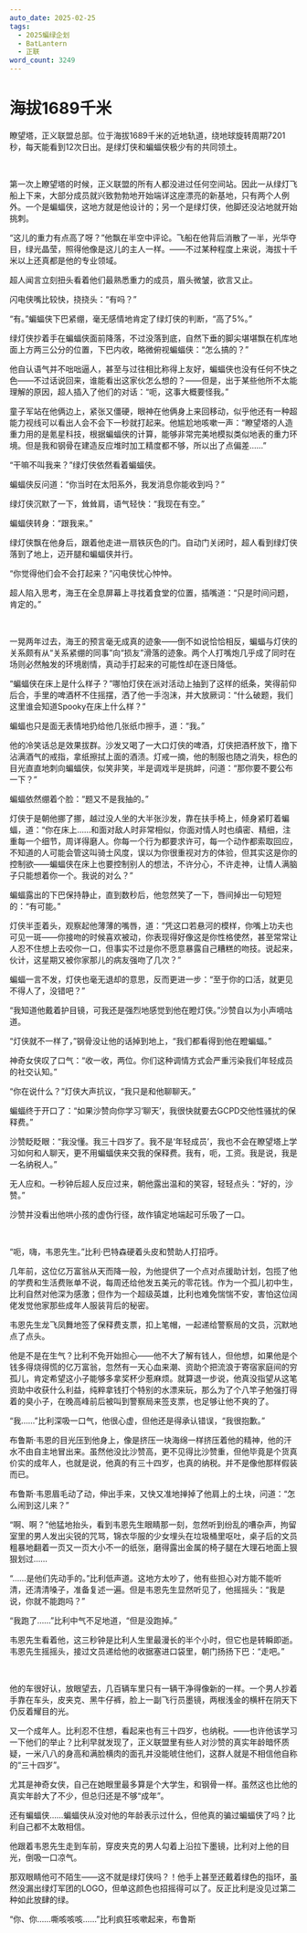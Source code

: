 ```yaml
---
auto_date: 2025-02-25
tags:
  - 2025蝙绿企划
  - BatLantern
  - 正联
word_count: 3249
---
```


# 海拔1689千米

瞭望塔，正义联盟总部。位于海拔1689千米的近地轨道，绕地球旋转周期7201秒，每天能看到12次日出。是绿灯侠和蝙蝠侠极少有的共同领土。

<br>

第一次上瞭望塔的时候，正义联盟的所有人都没进过任何空间站。因此一从绿灯飞船上下来，大部分成员就兴致勃勃地开始端详这座漂亮的新基地，只有两个人例外。一个是蝙蝠侠，这地方就是他设计的；另一个是绿灯侠，他脚还没沾地就开始挑刺。

“这儿的重力有点高了呀？”他飘在半空中评论。飞船在他背后消散了一半，光华夺目，绿光晶莹，照得他像是这儿的主人一样。——不过某种程度上来说，海拔十千米以上还真都是他的专业领域。

超人闻言立刻扭头看着他们最熟悉重力的成员，眉头微皱，欲言又止。

闪电侠嘴比较快，挠挠头：“有吗？”

“有。”蝙蝠侠下巴紧绷，毫无感情地肯定了绿灯侠的判断，“高了5%。”

绿灯侠抄着手在蝙蝠侠面前降落，不过没落到底，自然下垂的脚尖堪堪飘在机库地面上方两三公分的位置，下巴内收，略微俯视蝙蝠侠：“怎么搞的？”

他自认语气并不咄咄逼人，甚至与过往相比称得上友好，蝙蝠侠也没有任何不快之色——不过话说回来，谁能看出这家伙怎么想的？——但是，出于某些他所不太能理解的原因，超人插入了他们的对话：“呃，这事大概要怪我。”

童子军站在他俩边上，紧张又僵硬，眼神在他俩身上来回移动，似乎他还有一种超能力视线可以看出人会不会下一秒就打起来。他尴尬地咳嗽一声：“瞭望塔的人造重力用的是氪星科技，根据蝙蝠侠的计算，能够非常完美地模拟类似地表的重力环境。但是我和钢骨在建造反应堆时加工精度都不够，所以出了点偏差……”

“干嘛不叫我来？”绿灯侠依然看着蝙蝠侠。

蝙蝠侠反问道：“你当时在太阳系外，我发消息你能收到吗？”

绿灯侠沉默了一下，耸耸肩，语气轻快：“我现在有空。”

蝙蝠侠转身：“跟我来。”

绿灯侠飘在他身后，跟着他走进一扇铁灰色的门。自动门关闭时，超人看到绿灯侠落到了地上，迈开腿和蝙蝠侠并行。

“你觉得他们会不会打起来？”闪电侠忧心忡忡。

超人陷入思考，海王在全息屏幕上寻找着食堂的位置，插嘴道：“只是时间问题，肯定的。”

<br>

一晃两年过去，海王的预言毫无成真的迹象——倒不如说恰恰相反，蝙蝠与灯侠的关系颇有从“关系紧绷的同事”向“损友”滑落的迹象。两个人打嘴炮几乎成了同时在场则必然触发的环境剧情，真动手打起来的可能性却在逐日降低。

“蝙蝠侠在床上是什么样子？”哪怕灯侠在派对活动上抽到了这样的纸条，笑得前仰后合，手里的啤酒杯不住摇摆，洒了他一手泡沫，并大放厥词：“什么破题，我们这里谁会知道Spooky在床上什么样？”

蝙蝠也只是面无表情地扔给他几张纸巾擦手，道：“我。”

他的冷笑话总是效果拔群。沙发又喝了一大口灯侠的啤酒，灯侠把酒杯放下，撸下沾满酒气的戒指，拿纸擦拭上面的酒渍。灯戒一摘，他的制服也随之消失，棕色的目光直直地刺向蝙蝠侠，似笑非笑，半是调戏半是挑衅，问道：“那你要不要公布一下？”

蝙蝠依然绷着个脸：“题又不是我抽的。”

灯侠于是朝他挪了挪，越过没人坐的大半张沙发，靠在扶手椅上，倾身紧盯着蝙蝠，道：“你在床上……和面对敌人时非常相似，你面对情人时也缜密、精细，注重每一个细节，周详得磨人。你每一个行为都要求许可，每一个动作都索取回应，不知道的人可能会管这叫骑士风度，误以为你很重视对方的体验，但其实这是你的控制欲——蝙蝠侠在床上也要控制别人的想法，不许分心，不许走神，让情人满脑子只能想着你一个。我说的对么？”

蝙蝠露出的下巴保持静止，直到数秒后，他忽然笑了一下，唇间掉出一句短短的：“有可能。”

灯侠半歪着头，观察起他薄薄的嘴唇，道：“凭这口若悬河的模样，你嘴上功夫也可见一斑——你接吻的时候喜欢被动，你表现得好像这是你性格使然，甚至常常让人忍不住想上去咬你一口，但事实不过是你不愿意暴露自己糟糕的吻技。说起来，伙计，这星期又被你家那儿的病友强吻了几次？”

蝙蝠一言不发，灯侠也毫无退却的意思，反而更进一步：“至于你的口活，就更见不得人了，没错吧？”

“我知道他戴着护目镜，可我还是强烈地感觉到他在瞪灯侠。”沙赞自以为小声嘀咕道。

“灯侠就不一样了，”钢骨没让他的话掉到地上，“我们都看得到他在瞪蝙蝠。”

神奇女侠叹了口气：“收一收，两位。你们这种调情方式会严重污染我们年轻成员的社交认知。”

“你在说什么？”灯侠大声抗议，“我只是和他聊聊天。”

蝙蝠终于开口了：“如果沙赞向你学习‘聊天’，我很快就要去GCPD交他性骚扰的保释费。”

沙赞眨眨眼：“我没懂。我三十四岁了。我不是‘年轻成员’，我也不会在瞭望塔上学习如何和人聊天，更不用蝙蝠侠来交我的保释费。我有，呃，工资。我是说，我是一名纳税人。”

无人应和。一秒钟后超人反应过来，朝他露出温和的笑容，轻轻点头：“好的，沙赞。”

沙赞并没看出他哄小孩的虚伪行径，故作镇定地端起可乐吸了一口。

<br>

“呃，嗨，韦恩先生。”比利·巴特森硬着头皮和赞助人打招呼。

几年前，这位亿万富翁从天而降一般，为他提供了一个点对点援助计划，包揽了他的学费和生活费账单不说，每周还给他发五美元的零花钱。作为一个孤儿初中生，比利自然对他深为感激；但作为一个超级英雄，比利也难免惴惴不安，害怕这位阔佬发觉他家那些成年人服装背后的秘密。

韦恩先生龙飞凤舞地签了保释费支票，扣上笔帽，一起递给警察局的文员，沉默地点了点头。

他是不是在生气？比利不免开始担心——他不大了解有钱人，但他想，如果他是个钱多得烧得慌的亿万富翁，忽然有一天心血来潮、资助个把流浪于寄宿家庭间的穷孤儿，肯定希望这小子能够多拿奖杯少惹麻烦。就算退一步说，他真没指望从这笔资助中收获什么利益，纯粹拿钱打个特别的水漂来玩，那么为了个八竿子勉强打得着的臭小子，在晚高峰前后被叫到警察局来签支票，也足够让他不爽的了。

“我……”比利深吸一口气，他很心虚，但他还是得承认错误，“我很抱歉。”

布鲁斯·韦恩的目光压到他身上，像是挤压一块海绵一样挤压着他的精神，他的汗水不由自主地冒出来。虽然他没比沙赞高，更不见得比沙赞重，但他毕竟是个货真价实的成年人，也就是说，他真的有三十四岁，也真的纳税。并不是像他那样假装而已。

布鲁斯·韦恩眉毛动了动，伸出手来，又快又准地掸掉了他肩上的土块，问道：“怎么闹到这儿来？”

“啊、啊？”他猛地抬头，看到韦恩先生眼睛那一刻，忽然听到纷乱的嘈杂声，拘留室里的男人发出尖锐的咒骂，锦衣华服的少女埋头在垃圾桶里呕吐，桌子后的文员粗暴地翻着一页又一页大小不一的纸张，磨得露出金属的椅子腿在大理石地面上狠狠划过……

“……是他们先动手的。”比利低声道。这地方太吵了，他有些担心对方能不能听清，还清清嗓子，准备复述一遍。但是韦恩先生显然听见了，他摇摇头：“我是说，你就不能跑吗？”

“我跑了……”比利中气不足地道，“但是没跑掉。”

韦恩先生看着他，这三秒钟是比利人生里最漫长的半个小时，但它也是转瞬即逝。韦恩先生摇摇头，接过文员递给他的收据塞进口袋里，朝门扬扬下巴：“走吧。”

<br>

他的车很好认，放眼望去，几百辆车里只有一辆干净得像新的一样。一个男人抄着手靠在车头，皮夹克、黑牛仔裤，脸上一副飞行员墨镜，两根浅金的横杆在阴天下仍反着耀目的光。

又一个成年人。比利忍不住想，看起来也有三十四岁，也纳税。——也许他该学习一下他们的举止？比利早就发现了，正义联盟里有些人对沙赞的真实年龄暗怀质疑，一米八八的身高和满脸横肉的面孔并没能唬住他们，这群人就是不相信他自称的“三十四岁”。

尤其是神奇女侠，自己在她眼里最多算是个大学生，和钢骨一样。虽然这也比他的真实年龄大了不少，但总归还是不够“成年”。

还有蝙蝠侠……蝙蝠侠从没对他的年龄表示过什么，但他真的骗过蝙蝠侠了吗？比利自己都不太敢相信。

他跟着韦恩先生走到车前，穿皮夹克的男人勾着上沿拉下墨镜，比利对上他的目光，倒吸一口凉气。

那双眼睛他可不陌生——这不就是绿灯侠吗？！他手上甚至还戴着绿色的指环，虽然没漏出绿灯军团的LOGO，但单这颜色也招摇得可以了。反正比利是没见过第二种如此放肆的绿。

“你、你……嘶咳咳咳……”比利疯狂咳嗽起来，布鲁斯
